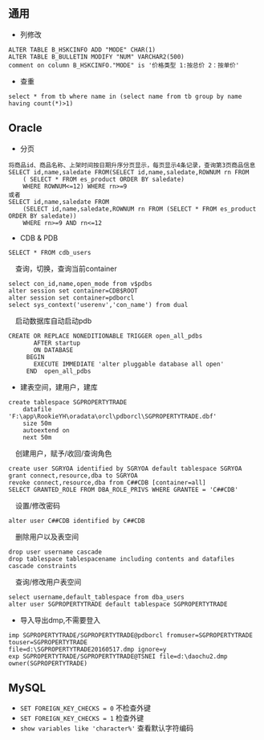 ## 通用


- 列修改
```
ALTER TABLE B_HSKCINFO ADD "MODE" CHAR(1) 
ALTER TABLE B_BULLETIN MODIFY "NUM" VARCHAR2(500) 
comment on column B_HSKCINFO."MODE" is '价格类型 1:按总价 2：按单价' 
```
- 查重
```
select * from tb where name in (select name from tb group by name having count(*)>1)
```

## Oracle


- 分页
```
将商品id、商品名称、上架时间按日期升序分页显示，每页显示4条记录，查询第3页商品信息
SELECT id,name,saledate FROM(SELECT id,name,saledate,ROWNUM rn FROM 
    ( SELECT * FROM es_product ORDER BY saledate)
    WHERE ROWNUM<=12) WHERE rn>=9
或者
SELECT id,name,saledate FROM 
    (SELECT id,name,saledate,ROWNUM rn FROM (SELECT * FROM es_product ORDER BY saledate)) 
    WHERE rn>=9 AND rn<=12
```
- CDB & PDB
```
SELECT * FROM cdb_users
```
&emsp;查询，切换，查询当前container
```
select con_id,name,open_mode from v$pdbs 
alter session set container=CDB$ROOT
alter session set container=pdborcl
select sys_context('userenv','con_name') from dual
```
&emsp;启动数据库自动启动pdb
```
CREATE OR REPLACE NONEDITIONABLE TRIGGER open_all_pdbs
       AFTER startup
       ON DATABASE
     BEGIN
       EXECUTE IMMEDIATE 'alter pluggable database all open' 
     END  open_all_pdbs 
```
- 建表空间，建用户，建库
```
create tablespace SGPROPERTYTRADE 
    datafile 'F:\app\RookieYH\oradata\orcl\pdborcl\SGPROPERTYTRADE.dbf' 
    size 50m  
    autoextend on
    next 50m
```
&emsp;创建用户，赋予/收回/查询角色
```
create user SGRYOA identified by SGRYOA default tablespace SGRYOA  
grant connect,resource,dba to SGRYOA  
revoke connect,resource,dba from C##CDB [container=all] 
SELECT GRANTED_ROLE FROM DBA_ROLE_PRIVS WHERE GRANTEE = 'C##CDB' 
```
&emsp;设置/修改密码
```
alter user C##CDB identified by C##CDB 
```
&emsp;删除用户以及表空间
```
drop user username cascade 
drop tablespace tablespacename including contents and datafiles cascade constraints  
```
&emsp;查询/修改用户表空间
```
select username,default_tablespace from dba_users 
alter user SGPROPERTYTRADE default tablespace SGPROPERTYTRADE
```
- 导入导出dmp,不需要登入
```
imp SGPROPERTYTRADE/SGPROPERTYTRADE@pdborcl fromuser=SGPROPERTYTRADE touser=SGPROPERTYTRADE 
file=d:\SGPROPERTYTRADE20160517.dmp ignore=y
exp SGPROPERTYTRADE/SGPROPERTYTRADE@TSNEI file=d:\daochu2.dmp owner(SGPROPERTYTRADE)
```
 
## MySQL
- `SET FOREIGN_KEY_CHECKS = 0` 不检查外键
- `SET FOREIGN_KEY_CHECKS = 1` 检查外键
- `show variables like 'character%'` 查看默认字符编码
